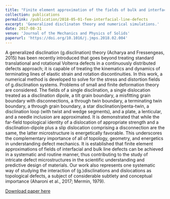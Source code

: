 ```yaml
---
title: "Finite element approximation of the fields of bulk and interfacial line defects"
collection: publications
permalink: /publication/2018-05-01-fem-interfacial-line-defects
excerpt: 'Generalized disclinaton theory and numerical simulations.'
date: 2017-08-31
venue: 'Journal of the Mechanics and Physics of Solids'
paperurl: 'https://doi.org/10.1016/j.jmps.2018.02.004'
---
```

A generalized disclination (g.disclination) theory (Acharya and Fressengeas, 2015) has been recently introduced that goes beyond treating standard translational and rotational Volterra defects in a continuously distributed defects approach; it is capable of treating the kinematics and dynamics of terminating lines of elastic strain and rotation discontinuities. In this work, a numerical method is developed to solve for the stress and distortion fields of g.disclination systems. Problems of small and finite deformation theory are considered. The fields of a single disclination, a single dislocation treated as a disclination dipole, a tilt grain boundary, a misfitting grain boundary with disconnections, a through twin boundary, a terminating twin boundary, a through grain boundary, a star disclination/penta-twin, a disclination loop (with twist and wedge segments), and a plate, a lenticular, and a needle inclusion are approximated. It is demonstrated that while the far-field topological identity of a dislocation of appropriate strength and a disclination-dipole plus a slip dislocation comprising a disconnection are the same, the latter microstructure is energetically favorable. This underscores the complementary importance of all of topology, geometry, and energetics in understanding defect mechanics. It is established that finite element approximations of fields of interfacial and bulk line defects can be achieved in a systematic and routine manner, thus contributing to the study of intricate defect microstructures in the scientific understanding and predictive design of materials. Our work also represents one systematic way of studying the interaction of (g.)disclinations and dislocations as topological defects, a subject of considerable subtlety and conceptual importance (Aharoni et al., 2017; Mermin, 1979).

[Download paper here](https://www.sciencedirect.com/science/article/pii/S0022509617308281)
